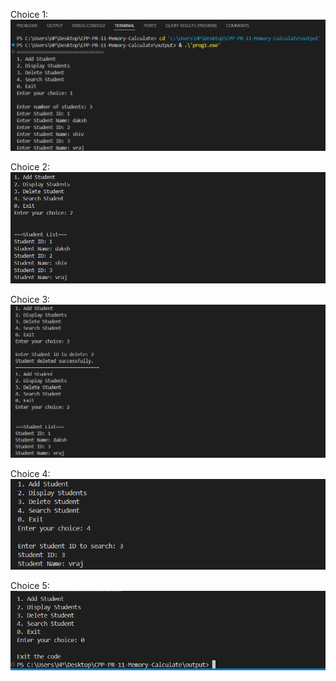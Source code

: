 Choice 1:
![alt text](./output/sms1.png)

Choice 2:
![alt text](./output/sms2.png)

Choice 3:
![alt text](./output/sms3.png)

Choice 4:
![alt text](./output/sms4.png)

Choice 5:
![alt text](./output/sms5.png)
